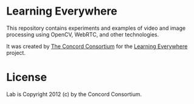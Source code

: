 # Learning Everywhere

This repository contains experiments and examples of video and image processing
using OpenCV, WebRTC, and other technologies.

It was created by [The Concord Consortium](https://www.concord.org) for the
[Learning Everywhere](https://concord.org/learning-everywhere/) project.

# License

Lab is Copyright 2012 (c) by the Concord Consortium.